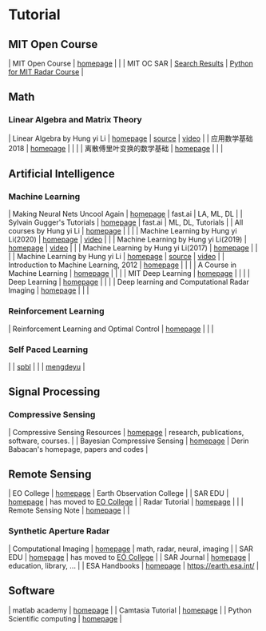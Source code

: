 # Tutorial

## MIT Open Course

| MIT Open Course | [homepage](https://ocw.mit.edu/) |    |
| MIT OC SAR | [Search Results](https://ocw.mit.edu/search/ocwsearch.htm?q=SAR)   | [Python for MIT Radar Course](http://www.osmanoglu.org/sar/)  |


## Math

### Linear Algebra and Matrix Theory

| Linear Algebra by Hung yi Li | [homepage](https://datawhalechina.github.io/leela-notes/) | [source](https://github.com/datawhalechina/leela-notes) | [video](https://www.bilibili.com/video/av64160249) |
| 应用数学基础 2018             | [homepage](http://resource.pku.edu.cn/index.php?r=course/detail&id=315) |   |   |
| 离散傅里叶变换的数学基础 | [homepage](https://ccrma.stanford.edu/~jos/mdft/mdft.html) | |  |


## Artificial Intelligence

### Machine Learning

| Making Neural Nets Uncool Again        | [homepage](https://www.fast.ai/)   |  fast.ai  | LA, ML, DL  |
| Sylvain Gugger's Tutorials             | [homepage](https://sgugger.github.io/)  | fast.ai | ML, DL, Tutorials  |
| All courses by Hung yi Li              | [homepage](http://speech.ee.ntu.edu.tw/~tlkagk/courses.html) |   |    |
| Machine Learning by Hung yi Li(2020)   | [homepage](http://speech.ee.ntu.edu.tw/~tlkagk/courses_ML20.html) | [video](https://www.bilibili.com/video/BV1JE411g7XF/)  |   |
| Machine Learning by Hung yi Li(2019)   | [homepage](http://speech.ee.ntu.edu.tw/~tlkagk/courses_ML19.html) | [video](https://www.bilibili.com/video/av46561029/) | |
| Machine Learning by Hung yi Li(2017)   | [homepage](http://speech.ee.ntu.edu.tw/~tlkagk/courses_ML17.html)  |   |   |
| Machine Learning by Hung yi Li         | [homepage](https://datawhalechina.github.io/leeml-notes/)  | [source](https://github.com/datawhalechina/leeml-notes) | [video](https://www.bilibili.com/video/av59538266) |
| Introduction to Machine Learning, 2012 | [homepage](http://cs.brown.edu/courses/cs195-5/spring2012/calendar.html) |   |   |
| A Course in Machine Learning           | [homepage](http://ciml.info/) |   |   |
| MIT Deep Learning                      | [homepage](https://deeplearning.mit.edu/) |   |   |
| Deep Learning                          | [homepage](https://github.com/glouppe/info8010-deep-learning)  |   |   |
| Deep learning and Computational Radar Imaging | [homepage](https://www.ima.umn.edu/Tags/deep-learning)  |   |   |

### Reinforcement Learning

| Reinforcement Learning and Optimal Control | [homepage](http://web.mit.edu/dimitrib/www/RLbook.html)  |   |   |



### Self Paced Learning

| | [spbl](http://mmcheng.net/spbl/) |
| | [mengdeyu](gr.xjtu.edu.cn/web/dymeng/6) |


## Signal Processing

### Compressive Sensing


| Compressive Sensing Resources | [homepage](http://dsp.rice.edu/cs/) | research, publications, software, courses. | 
| Bayesian Compressive Sensing  | [homepage](http://www.dbabacan.info/software.html) | Derin Babacan's homepage, papers and codes                 |


## Remote Sensing

| EO College          | [homepage](https://eo-college.org/) | Earth Observation College                                           |
| SAR EDU             | [homepage](http://saredu.dlr.de)    | has moved to [EO College](https://eo-college.org/members/sar-edu/)  |
| Radar Tutorial      | [homepage](https://www.radartutorial.eu/index.en.html) |    |
| Remote Sensing Note | [homepage](http://sar.kangwon.ac.kr/etc/rs_note/rsnote/contents.htm)  |                                          |


### Synthetic Aperture Radar

| Computational Imaging | [homepage](https://ima.umn.edu/2019-2020/SW10.14-18.19)    |  math, radar, neural, imaging              |
| SAR EDU               | [homepage](http://saredu.dlr.de)    | has moved to [EO College](https://eo-college.org/members/sar-edu/)  |
| SAR Journal           | [homepage](http://syntheticapertureradar.com/) | education, library, ...  |
| ESA Handbooks         | [homepage](https://earth.esa.int/handbooks/)                      |   https://earth.esa.int/ |

## Software

| matlab academy      | [homepage](https://matlabacademy.mathworks.com/)   |
| Camtasia Tutorial   | [homepage](https://www.luping.net.cn/jiaoxue.html) |
| Python Scientific computing | [homepage](http://liao.cpython.org/)       |




